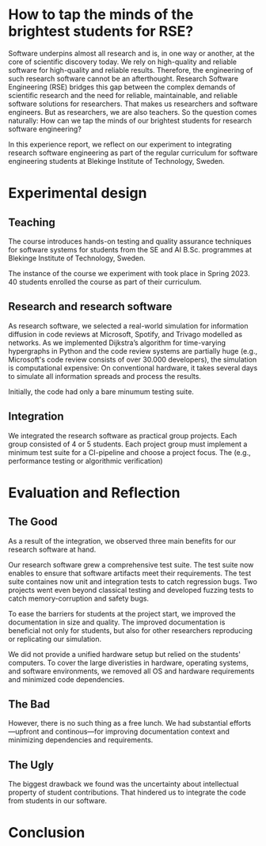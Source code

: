 # How to tap the minds of the brightest students for RSE?

Software underpins almost all research and is, in one way or another, at the core of scientific discovery today. We rely on high-quality and reliable software for high-quality and reliable results. Therefore, the engineering of such research software cannot be an afterthought. Research Software Engineering (RSE) bridges this gap between the complex demands of scientific research and the need for reliable, maintainable, and reliable software solutions for researchers. That makes us researchers and software engineers. 
But as researchers, we are also teachers. So the question comes naturally: How can we tap the minds of our brightest students for research software engineering?

In this experience report, we reflect on our experiment to integrating research software engineering as part of the regular curriculum for software engineering students at Blekinge Institute of Technology, Sweden. 


# Experimental design

## Teaching

The course introduces hands-on testing and quality assurance techniques for software systems for students from the SE and AI B.Sc. programmes at Blekinge Institute of Technology, Sweden. 

The instance of the course we experiment with took place in Spring 2023. 40 students enrolled the course as part of their curriculum. 

## Research and research software

As research software, we selected a real-world simulation for information diffusion in code reviews at Microsoft, Spotify, and Trivago modelled as networks. As we implemented Dijkstra’s algorithm for time-varying hypergraphs in Python and the code review systems are partially huge (e.g., Microsoft's code review consists of over 30.000 developers), the simulation is computational expensive: On conventional hardware, it takes several days to simulate all information spreads and process the results. 

Initially, the code had only a bare minumum testing suite. 

## Integration

We integrated the research software as practical group projects. Each group consisted of 4 or 5 students. Each project group must implement a minimum test suite for a CI-pipeline and choose a project focus. The  (e.g., performance testing or algorithmic verification)

# Evaluation and Reflection

## The Good

As a result of the integration, we observed three main benefits for our research software at hand. 

Our research software grew a comprehensive test suite. The test suite now enables to ensure that software artifacts meet their requirements. The test suite containes now unit and integration tests to catch regression bugs. Two projects went even beyond classical testing and developed fuzzing tests to catch memory-corruption and safety bugs.  <!---andi das geht bestimmt besser oder?-->

To ease the barriers for students at the project start, we improved the documentation in size and quality. The improved documentation is beneficial not only for students, but also for other researchers reproducing or replicating our simulation. <!---andi schreibt was über warum docu gut ist--->

We did not provide a unified hardware setup but relied on the students' computers. To cover the large diveristies in hardware, operating systems, and software environments, we removed all OS and hardware requirements and minimized code dependencies. <!---andi schreibt was über warum weniger dependencies besser ist-->

## The Bad

However, there is no such thing as a free lunch. We had substantial efforts—upfront and continous—for improving documentation context and minimizing dependencies and requirements. 

## The Ugly

The biggest drawback we found was the uncertainty about intellectual property of student contributions. That hindered us to integrate the code from students in our software.

# Conclusion


